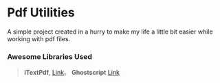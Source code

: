 # Pdf Utilities
A simple project created in a hurry to make my life a little bit easier while working with pdf files.

### Awesome Libraries Used
> **iTextPdf**, [Link](https://itextpdf.com/en)。
> **Ghostscript** [Link](https://www.ghostscript.com/)

